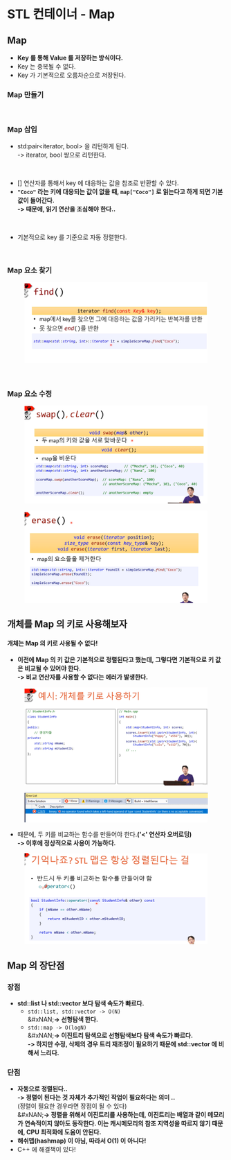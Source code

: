 # STL 컨테이너 - Map

## Map

* **Key 를 통해 Value 를 저장하는 방식이다.**&#x20;
* Key 는 중복될 수 없다.&#x20;
* Key 가 기본적으로 오름차순으로 저장된다.&#x20;

### Map 만들기&#x20;

<figure><img src="../../../.gitbook/assets/스크린샷 2024-04-11 14.11.46.png" alt=""><figcaption></figcaption></figure>

### Map 삽입

* std:pair\<iterator, bool> 을 리턴하게 된다. \
  -> iterator, bool 쌍으로 리턴한다.&#x20;

<figure><img src="../../../.gitbook/assets/스크린샷 2024-04-11 14.31.37.png" alt=""><figcaption></figcaption></figure>

* \[] 연산자를 통해서 key 에 대응하는 값을 참조로 반환할 수 있다.&#x20;
* **`"Coco"` 라는 키에 대응되는 값이 없을 때, `map["Coco"]` 로 읽는다고 하게 되면 기본값이 들어간다.** \
  **-> 때문에, 읽기 연산을 조심해야 한다..**&#x20;

<figure><img src="../../../.gitbook/assets/스크린샷 2024-04-11 14.33.32.png" alt=""><figcaption></figcaption></figure>

* 기본적으로 key 를 기준으로 자동 정렬한다.&#x20;

<figure><img src="../../../.gitbook/assets/스크린샷 2024-04-11 14.39.02.png" alt=""><figcaption></figcaption></figure>

### Map 요소 찾기

<figure><img src="../../../.gitbook/assets/image (9) (1).png" alt=""><figcaption></figcaption></figure>

<figure><img src="../../../.gitbook/assets/스크린샷 2024-04-11 14.44.08.png" alt=""><figcaption></figcaption></figure>

### Map 요소 수정

<figure><img src="../../../.gitbook/assets/image (1) (1) (1) (1) (1) (1) (1) (1) (1) (1) (1) (1) (1) (1) (1) (1).png" alt=""><figcaption></figcaption></figure>

<figure><img src="../../../.gitbook/assets/image (2) (1) (1) (1) (1) (1) (1) (1) (1) (1) (1) (1) (1).png" alt=""><figcaption></figcaption></figure>

## 개체를 Map 의 키로 사용해보자

#### 개체는 Map 의 키로 사용될 수 없다!

* **이전에 Map 의 키 값은 기본적으로 정렬된다고 했는데, 그렇다면 기본적으로 키 값은 비교될 수 있어야 한다.** \
  **-> 비교 연산자를 사용할 수 없다는 에러가 발생한다.**&#x20;

<figure><img src="../../../.gitbook/assets/image (3) (1) (1) (1) (1) (1) (1) (1) (1).png" alt=""><figcaption></figcaption></figure>

<figure><img src="../../../.gitbook/assets/image (4) (1) (1) (1) (1) (1) (1) (1).png" alt=""><figcaption></figcaption></figure>

* 때문에, 두 키를 비교하는 함수를 만들어야 한다.**('<' 연산자 오버로딩)**\
  **-> 이후에 정상적으로 사용이 가능하다.**

<figure><img src="../../../.gitbook/assets/image (5) (1) (1) (1) (1) (1) (1).png" alt=""><figcaption></figcaption></figure>

## Map 의 장단점&#x20;

### 장점&#x20;

* **std::list 나 std::vector 보다 탐색 속도가 빠르다.**
  * `std::list, std::vector -> O(N)`\
    &#xNAN;**-> 선형탐색 한다.**
  * `std::map -> O(logN)`\
    &#xNAN;**-> 이진트리 탐색으로 선형탐색보다 탐색 속도가 빠르다.** \
    **-> 하지만 수정, 삭제의 경우 트리 재조정이 필요하기 때문에 std::vector 에 비해서 느리다.**

### 단점&#x20;

* **자동으로 정렬된다..** \
  **-> 정렬이 된다는 것 자체가 추가적인 작업이 필요하다는 의미 ..**\
  (정렬이 필요한 경우라면 장점이 될 수 있다)\
  &#xNAN;**-> 정렬을 위해서 이진트리를 사용하는데, 이진트리는 배열과 같이 메모리가 연속적이지 않아도 동작한다. 이는 캐시메모리의 참조 지역성을 따르지 않기 때문에, CPU 최적화에 도움이 안된다.**&#x20;
* **해쉬맵(hashmap) 이 아님, 따라서 O(1) 이 아니다!**
* C++ 에 해결책이 있다!

